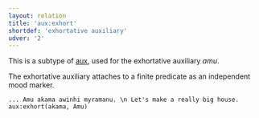 ```yaml
---
layout: relation
title: 'aux:exhort'
shortdef: 'exhortative auxiliary'
udver: '2'
---
```


This is a subtype of [aux](), used for the exhortative auxiliary _amu_.

The exhortative auxiliary attaches to a finite predicate as an independent mood marker.

~~~ sdparse
... Amu akama awinhi myramanu. \n Let's make a really big house.
aux:exhort(akama, Amu)
~~~


<!-- Interlanguage links updated Ne 5. května 2024, 18:20:46 CEST -->
